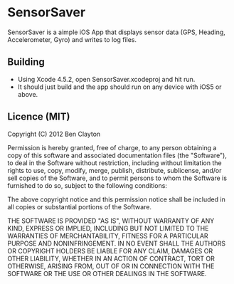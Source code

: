 SensorSaver
===========

SensorSaver is a aimple iOS App that displays sensor data (GPS, Heading, Accelerometer, Gyro) and writes to log files.

Building
--------

 - Using Xcode 4.5.2, open SensorSaver.xcodeproj and hit run.
 - It should just build and the app should run on any device with iOS5 or above.

 Licence (MIT)
 ------- 

Copyright (C) 2012 Ben Clayton

Permission is hereby granted, free of charge, to any person obtaining a copy of this software and associated documentation files (the "Software"), to deal in the Software without restriction, including without limitation the rights to use, copy, modify, merge, publish, distribute, sublicense, and/or sell copies of the Software, and to permit persons to whom the Software is furnished to do so, subject to the following conditions:

The above copyright notice and this permission notice shall be included in all copies or substantial portions of the Software.

THE SOFTWARE IS PROVIDED "AS IS", WITHOUT WARRANTY OF ANY KIND, EXPRESS OR IMPLIED, INCLUDING BUT NOT LIMITED TO THE WARRANTIES OF MERCHANTABILITY, FITNESS FOR A PARTICULAR PURPOSE AND NONINFRINGEMENT. IN NO EVENT SHALL THE AUTHORS OR COPYRIGHT HOLDERS BE LIABLE FOR ANY CLAIM, DAMAGES OR OTHER LIABILITY, WHETHER IN AN ACTION OF CONTRACT, TORT OR OTHERWISE, ARISING FROM, OUT OF OR IN CONNECTION WITH THE SOFTWARE OR THE USE OR OTHER DEALINGS IN THE SOFTWARE.